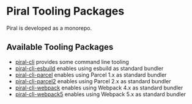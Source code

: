 # Piral Tooling Packages

Piral is developed as a monorepo.

## Available Tooling Packages

- [piral-cli](./piral-cli/README.md) provides some command line tooling
- [piral-cli-esbuild](./piral-cli-esbuild/README.md) enables using esbuild as standard bundler
- [piral-cli-parcel](./piral-cli-parcel/README.md) enables using Parcel 1.x as standard bundler
- [piral-cli-parcel2](./piral-cli-parcel2/README.md) enables using Parcel 2.x as standard bundler
- [piral-cli-webpack](./piral-cli-webpack/README.md) enables using Webpack 4.x as standard bundler
- [piral-cli-webpack5](./piral-cli-webpack5/README.md) enables using Webpack 5.x as standard bundler

